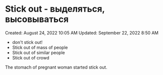 # Stick out - выделяться, высовываться

Created: August 24, 2022 10:05 AM
Updated: September 22, 2022 8:50 AM

- don't stick out!
- Stick out of mass of people
- Stick out of similar people
- Stick out of crowd

The stomach of pregnant woman started stick out.